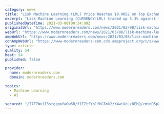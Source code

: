 ```yaml
---
category: news
title: "Lisk Machine Learning (LML) Price Reaches $0.0052 on Top Exchanges"
excerpt: "Lisk Machine Learning (CURRENCY:LML) traded up 5.3% against the dollar during the one day period ending at 19:00 PM ET on March 7th. During the last week, Lisk Machine Learning has traded up 39.4% against the dollar."
publishedDateTime: 2021-03-08T00:34:00Z
originalUrl: "https://www.modernreaders.com/news/2021/03/08/lisk-machine-learning-lml-price-reaches-0-0052-on-top-exchanges.html"
webUrl: "https://www.modernreaders.com/news/2021/03/08/lisk-machine-learning-lml-price-reaches-0-0052-on-top-exchanges.html"
ampWebUrl: "https://www.modernreaders.com/news/2021/03/08/lisk-machine-learning-lml-price-reaches-0-0052-on-top-exchanges.html/amp"
cdnAmpWebUrl: "https://www-modernreaders-com.cdn.ampproject.org/c/s/www.modernreaders.com/news/2021/03/08/lisk-machine-learning-lml-price-reaches-0-0052-on-top-exchanges.html/amp"
type: article
quality: 54
heat: 54
published: false

provider:
  name: modernreaders.com
  domain: modernreaders.com

topics:
  - Machine Learning
  - AI

secured: "/I7F7Wu1I3stgzpofaOw6R/f1EZtfYb1fbGImk2zX4wtXcLz8EbQ/zmtoD5pXBKV0d7kKGOvHPnpaoHBBzC0yvl/EtSX/FsqQb9VAYJFQemRGQM+mZWDM/n1lxm/nKXr7YTMIv5rXsA1doFfOrhY7nvoW61VUPeW1fljElHCotzQjUEGGh2YltulnfCE2ePU9ILmsJADG9f+I1YDaerb8WgMNVmbWKcin0qTn6cHCwNWrFxNOnVMK7YshwwQumTGzfXTW61hC8i7EbHhoGNmWskrYVmMSP4KD+cZSVOz0idKPUByJdCOh3fOCdNz+8oAVsBnk3HPTbLnwzGCK6PxNOOm3z2OGEW9Wn4RIE2w7oM=;5R6mj6dAJ+PQO4UsAMZnYw=="
---
```


